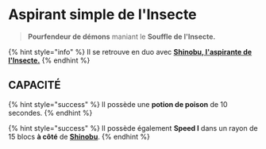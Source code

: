 # Aspirant simple de l'Insecte

> **Pourfendeur de démons** maniant le **Souffle de l'Insecte.**

{% hint style="info" %}
Il se retrouve en duo avec [**Shinobu, l'aspirante de l'Insecte.**](broken-reference)
{% endhint %}

## CAPACITÉ

{% hint style="success" %}
Il possède une **potion de poison** de 10 secondes.&#x20;
{% endhint %}

{% hint style="success" %}
Il possède également **Speed I** dans un rayon de 15 blocs **à côté** de [**Shinobu**](broken-reference).&#x20;
{% endhint %}
